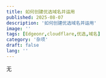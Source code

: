 ```yaml
---
title: 如何创建优选域名并运用
published: 2025-08-07
description: '如何创建优选域名并运用'
image: ''
tags: [Edgeonr,cloudflare,优选,域名]
category: '杂项'
draft: false 
lang: ''
---
```

无
